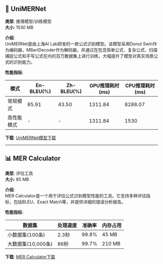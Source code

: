 ## 🔬 UniMERNet
**类型**: 推理模型/训练模型  
**大小**: 1530 MB  

**介绍**:  
UniMERNet是由上海AI Lab研发的一款公式识别模型。该模型采用Donut Swin作为编码器，MBartDecoder作为解码器，并通过在包含简单公式、复杂公式、扫描捕捉公式和手写公式在内的百万数据集上进行训练，大幅提升了模型对真实场景公式的识别能力。

**性能指标**:

| 模式         | En-BLEU(%) | Zh-BLEU(%) | GPU推理耗时(ms) | CPU推理耗时(ms) |
|--------------|------------|------------|-----------------|-----------------|
| 常规模式     | 85.91      | 43.50      | 1311.84         | 8288.07         |
| 高性能模式   | -          | -          | 1311.84         | 1530            |

**下载**: [UniMERNet模型下载](#)

---

## 📊 MER Calculator
**类型**: 评估工具  
**大小**: 85 MB  

**介绍**:  
MER Calculator是一个用于评估公式识别模型性能的工具。它支持多种评估指标，包括BLEU、Exact Match等，并提供详细的错误分析报告。

**性能指标**:

| 数据集           | 处理速度 | 准确率 | 内存占用 |
|------------------|----------|--------|----------|
| 小数据集(100条)  | 2.3秒    | 99.8%  | 45 MB    |
| 大数据集(10,000条)| 86秒    | 99.7%  | 210 MB   |

**下载**: [MER Calculator下载](#)
